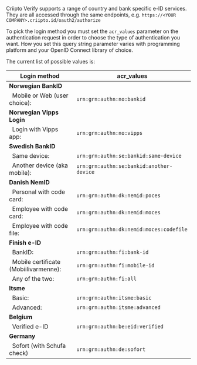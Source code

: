 
Criipto Verify supports a range of country and bank specific e-ID services. They are all accessed through the same endpoints, e.g. `https://<YOUR COMPANY>.criipto.id/oauth2/authorize`

To pick the login method you must set the `acr_values` parameter on the authentication request in order to choose the type of authentication you want. How you set this query string parameter varies with programming platform and your OpenID Connect library of choice.

The current list of possible values is:

| **Login method** | **acr_values** |
| --- | --- |
| **Norwegian BankID** |
| &nbsp;&nbsp;Mobile or Web (user choice):&nbsp;         | `urn:grn:authn:no:bankid` |
| **Norwegian Vipps Login** |
| &nbsp;&nbsp;Login with Vipps app:&nbsp;                | `urn:grn:authn:no:vipps` |
| **Swedish BankID** |
| &nbsp;&nbsp;Same device:                               | `urn:grn:authn:se:bankid:same-device` |
| &nbsp;&nbsp;Another device (aka mobile):&nbsp;         | `urn:grn:authn:se:bankid:another-device` |
| **Danish NemID** |
| &nbsp;&nbsp;Personal with code card:&nbsp;             | `urn:grn:authn:dk:nemid:poces` |
| &nbsp;&nbsp;Employee with code card:&nbsp;             | `urn:grn:authn:dk:nemid:moces` |
| &nbsp;&nbsp;Employee with code file:&nbsp;             | `urn:grn:authn:dk:nemid:moces:codefile` |
| **Finish e-ID** |
| &nbsp;&nbsp;BankID:                                    |`urn:grn:authn:fi:bank-id` |
| &nbsp;&nbsp;Mobile certificate (Mobiilivarmenne):&nbsp;|`urn:grn:authn:fi:mobile-id` |
| &nbsp;&nbsp;Any of the two:                            |`urn:grn:authn:fi:all` |
| **Itsme** |
| &nbsp;&nbsp;Basic:                                     | `urn:grn:authn:itsme:basic` |
| &nbsp;&nbsp;Advanced:                                  | `urn:grn:authn:itsme:advanced` |
| **Belgium** |
| &nbsp;&nbsp;Verified e-ID                              | `urn:grn:authn:be:eid:verified` |
| **Germany** |
| &nbsp;&nbsp;Sofort (with Schufa check)                 | `urn:grn:authn:de:sofort` |
